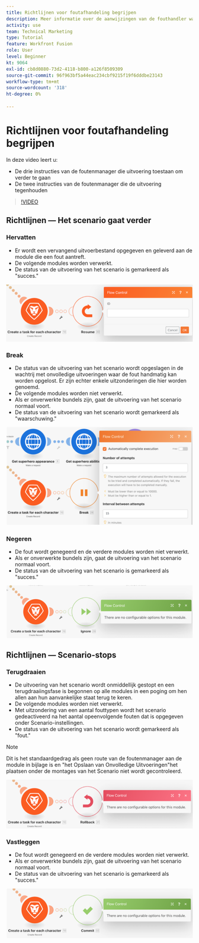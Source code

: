 ```yaml
---
title: Richtlijnen voor foutafhandeling begrijpen
description: Meer informatie over de aanwijzingen van de fouthandler waarmee uitvoering kan worden voortgezet en over de instructies die de uitvoering stoppen, kunt u in [!DNL Adobe Workfront Fusion].
activity: use
team: Technical Marketing
type: Tutorial
feature: Workfront Fusion
role: User
level: Beginner
kt: 9064
exl-id: cb8d0880-73d2-4118-b800-a126f8509309
source-git-commit: 96f963bf5a44eac234cbf9215f19f6dddbe23143
workflow-type: tm+mt
source-wordcount: '318'
ht-degree: 0%

---
```


# Richtlijnen voor foutafhandeling begrijpen

In deze video leert u:

* De drie instructies van de foutenmanager die uitvoering toestaan om verder te gaan
* De twee instructies van de foutenmanager die de uitvoering tegenhouden

>[!VIDEO](https://video.tv.adobe.com/v/335305/?quality=12)

## Richtlijnen — Het scenario gaat verder

### Hervatten

* Er wordt een vervangend uitvoerbestand opgegeven en geleverd aan de module die een fout aantreft.
* De volgende modules worden verwerkt.
* De status van de uitvoering van het scenario is gemarkeerd als &quot;succes.&quot;

![Een afbeelding van een instructie Hervatten](assets/troubleshooting-and-error-handling-2.png)

### Break

* De status van de uitvoering van het scenario wordt opgeslagen in de wachtrij met onvolledige uitvoeringen waar de fout handmatig kan worden opgelost. Er zijn echter enkele uitzonderingen die hier worden genoemd.
* De volgende modules worden niet verwerkt.
* Als er onverwerkte bundels zijn, gaat de uitvoering van het scenario normaal voort.
* De status van de uitvoering van het scenario wordt gemarkeerd als &quot;waarschuwing.&quot;

![Afbeelding van een instructie Break](assets/troubleshooting-and-error-handling-3.png)

### Negeren

* De fout wordt genegeerd en de verdere modules worden niet verwerkt.
* Als er onverwerkte bundels zijn, gaat de uitvoering van het scenario normaal voort.
* De status van de uitvoering van het scenario is gemarkeerd als &quot;succes.&quot;

![Een afbeelding van een instructie Negeren](assets/troubleshooting-and-error-handling-4.png)

## Richtlijnen — Scenario-stops

### Terugdraaien

* De uitvoering van het scenario wordt onmiddellijk gestopt en een terugdraaiingsfase is begonnen op alle modules in een poging om hen allen aan hun aanvankelijke staat terug te keren.
* De volgende modules worden niet verwerkt.
* Met uitzondering van een aantal fouttypen wordt het scenario gedeactiveerd na het aantal opeenvolgende fouten dat is opgegeven onder Scenario-instellingen.
* De status van de uitvoering van het scenario wordt gemarkeerd als &quot;fout.&quot;

>[!NOTE]
>
>Dit is het standaardgedrag als geen route van de foutenmanager aan de module in bijlage is en &quot;het Opslaan van Onvolledige Uitvoeringen&quot;het plaatsen onder de montages van het Scenario niet wordt gecontroleerd.

![Een afbeelding van een instructie Terugdraaien](assets/troubleshooting-and-error-handling-5.png)

### Vastleggen

* De fout wordt genegeerd en de verdere modules worden niet verwerkt.
* Als er onverwerkte bundels zijn, gaat de uitvoering van het scenario normaal voort.
* De status van de uitvoering van het scenario is gemarkeerd als &quot;succes.&quot;

![Afbeelding van een instructie Vastleggen](assets/troubleshooting-and-error-handling-6.png)
